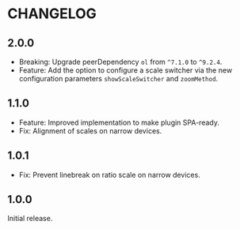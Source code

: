 # CHANGELOG

## 2.0.0

- Breaking: Upgrade peerDependency `ol` from `^7.1.0` to `^9.2.4`.
- Feature: Add the option to configure a scale switcher via the new configuration parameters `showScaleSwitcher` and `zoomMethod`.

## 1.1.0

- Feature: Improved implementation to make plugin SPA-ready.
- Fix: Alignment of scales on narrow devices.

## 1.0.1

- Fix: Prevent linebreak on ratio scale on narrow devices.

## 1.0.0

Initial release.
